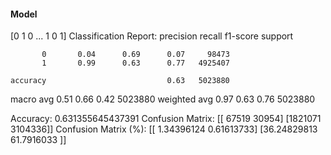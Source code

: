 #### Model
[0 1 0 ... 1 0 1]
Classification Report:
              precision    recall  f1-score   support

           0       0.04      0.69      0.07     98473
           1       0.99      0.63      0.77   4925407

    accuracy                           0.63   5023880
   macro avg       0.51      0.66      0.42   5023880
weighted avg       0.97      0.63      0.76   5023880

Accuracy: 0.631355645437391
Confusion Matrix:
[[  67519   30954]
 [1821071 3104336]]
Confusion Matrix (%):
[[ 1.34396124  0.61613733]
 [36.24829813 61.7916033 ]]
